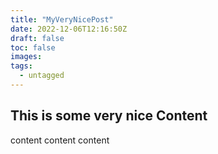 ```yaml
---
title: "MyVeryNicePost"
date: 2022-12-06T12:16:50Z
draft: false
toc: false
images:
tags:
  - untagged
---
```

## This is some very nice Content
content content content

